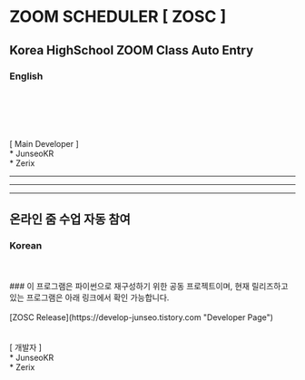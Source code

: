 # ZOOM SCHEDULER [ ZOSC ]

## Korea HighSchool ZOOM Class Auto Entry

### English
<br/>
<br/>
<br/>
<br/>
<br/>
[ Main Developer ]  
<br/>
* JunseoKR<br/>
* Zerix


---------------------------------------
---------------------------------------
---------------------------------------

## 온라인 줌 수업 자동 참여

### Korean
<br/>
<br/>
### 이 프로그램은 파이썬으로 재구성하기 위한 공동 프로젝트이며, 현재 릴리즈하고 있는 프로그램은 아래 링크에서 확인 가능합니다.
<br/>
<br/>
[ZOSC Release](https://develop-junseo.tistory.com "Developer Page")
<br/>
<br/>
<br/>
[ 개발자 ]
<br/>
* JunseoKR<br/>
* Zerix
